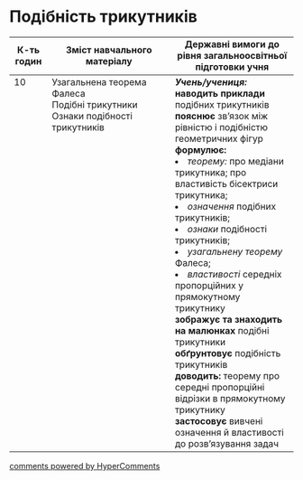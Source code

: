 <div id="hypercomments_widget" class="js-hypercomments-widget invisible"></div>

# Подібність трикутників

<table>
  <tr>
    <td width="10%" align="center"><b>К-ть годин</b></td>
    <td width="40%" align="center"><b>Зміст навчального матеріалу</b></td>
    <td width="40%" align="center"><b>Державні вимоги до рівня загальноосвітньої підготовки учня</b></td>
  </tr>
<tbody>
  <tr>
<td width="10%" style="vertical-align:top !important;">10</td>
    <td width="40%" style="vertical-align:top !important;">
Узагальнена теорема Фалеса <br>
Подібні трикутники <br>
Ознаки подібності трикутників
</td>
    <td width="40%" style="vertical-align:top !important;">
<i><b>Учень/учениця:</b></i><br>
<b>наводить приклади</b> подібних трикутників<br>
<b>пояснює</b> зв’язок між рівністю і подібністю геометричних фігур<br>
<b>формулює:</b>
<li><i>теорему:</i> про медіани трикутника; про властивість бісектриси трикутника;</li>
<li><i>означення</i> подібних трикутників;</li>
<li><i>ознаки</i> подібності трикутників;</li>
<li><i>узагальнену теорему</i> Фалеса;</li>
<li><i>властивості</i> середніх пропорційних у прямокутному трикутнику</li>
<b>зображує та знаходить на малюнках</b> подібні трикутники<br>
<b>обґрунтовує</b> подібність трикутників<br>
<b>доводить:</b> теорему про середні пропорційні відрізки в прямокутному трикутнику<br>
<b>застосовує</b> вивчені означення й властивості до розв’язування задач
</td>
  </tr>
</tbody>
</table>

<div class="js-hypercomments-container">
<a href="http://hypercomments.com" class="hc-link" title="comments widget">comments powered by HyperComments</a>
</div>